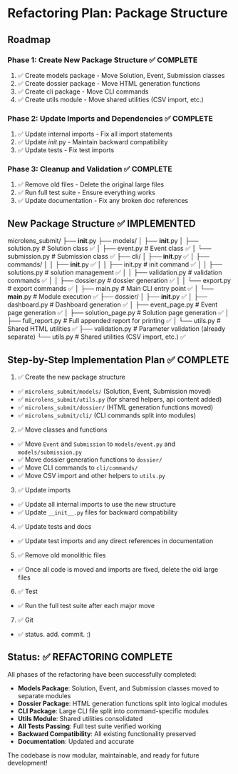 # Refactoring Plan: Package Structure

## Roadmap

### Phase 1: Create New Package Structure ✅ COMPLETE

1. ✅ Create models package - Move Solution, Event, Submission classes
2. ✅ Create dossier package - Move HTML generation functions
3. ✅ Create cli package - Move CLI commands
4. ✅ Create utils module - Move shared utilities (CSV import, etc.)

### Phase 2: Update Imports and Dependencies ✅ COMPLETE
1. ✅ Update internal imports - Fix all import statements
2. ✅ Update _init_.py - Maintain backward compatibility
3. ✅ Update tests - Fix test imports

### Phase 3: Cleanup and Validation ✅ COMPLETE
1. ✅ Remove old files - Delete the original large files
2. ✅ Run full test suite - Ensure everything works
3. ✅ Update documentation - Fix any broken doc references

## New Package Structure ✅ IMPLEMENTED

microlens_submit/
├── __init__.py
├── models/
│   ├── __init__.py
│   ├── solution.py      # Solution class ✅
│   ├── event.py         # Event class ✅
│   └── submission.py    # Submission class ✅
├── cli/
│   ├── __init__.py ✅
│   ├── commands/
│   │   ├── __init__.py ✅
│   │   ├── init.py      # init command ✅
│   │   ├── solutions.py # solution management ✅
│   │   ├── validation.py # validation commands ✅
│   │   ├── dossier.py   # dossier generation ✅
│   │   └── export.py    # export commands ✅
│   ├── main.py          # Main CLI entry point ✅
│   └── __main__.py      # Module execution ✅
├── dossier/
│   ├── __init__.py ✅
│   ├── dashboard.py     # Dashboard generation ✅
│   ├── event_page.py    # Event page generation ✅
│   ├── solution_page.py # Solution page generation ✅
│   ├── full_report.py   # Full appended report for printing ✅
│   └── utils.py         # Shared HTML utilities ✅
├── validation.py        # Parameter validation (already separate)
└── utils.py            # Shared utilities (CSV import, etc.) ✅

## Step-by-Step Implementation Plan ✅ COMPLETE

1. ✅ Create the new package structure
  * ✅ `microlens_submit/models/` (Solution, Event, Submission moved)
  * ✅ `microlens_submit/utils.py` (for shared helpers, api content added)
  * ✅ `microlens_submit/dossier/` (HTML generation functions moved)
  * ✅ `microlens_submit/cli/` (CLI commands split into modules)

2. ✅ Move classes and functions
  * ✅ Move `Event` and `Submission` to `models/event.py` and `models/submission.py`
  * ✅ Move dossier generation functions to `dossier/`
  * ✅ Move CLI commands to `cli/commands/`
  * ✅ Move CSV import and other helpers to `utils.py`

3. ✅ Update imports
  * ✅ Update all internal imports to use the new structure
  * ✅ Update `__init__.py` files for backward compatibility

4. ✅ Update tests and docs
  * ✅ Update test imports and any direct references in documentation

5. ✅ Remove old monolithic files
  * ✅ Once all code is moved and imports are fixed, delete the old large files

6. ✅ Test
  * ✅ Run the full test suite after each major move

7. ✅ Git
  * ✅ status. add. commit. :)

## Status: ✅ REFACTORING COMPLETE

All phases of the refactoring have been successfully completed:

- **Models Package**: Solution, Event, and Submission classes moved to separate modules
- **Dossier Package**: HTML generation functions split into logical modules
- **CLI Package**: Large CLI file split into command-specific modules
- **Utils Module**: Shared utilities consolidated
- **All Tests Passing**: Full test suite verified working
- **Backward Compatibility**: All existing functionality preserved
- **Documentation**: Updated and accurate

The codebase is now modular, maintainable, and ready for future development!
